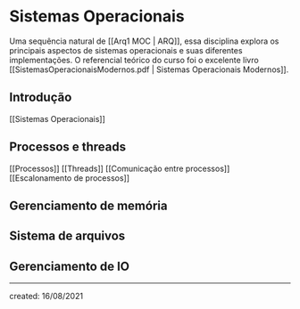 # Sistemas Operacionais
Uma sequência natural de [[Arq1 MOC | ARQ]], essa disciplina explora os principais aspectos de sistemas operacionais e suas diferentes implementações.
O referencial teórico do curso foi o excelente livro [[SistemasOperacionaisModernos.pdf | Sistemas Operacionais Modernos]].

## Introdução
[[Sistemas Operacionais]]

## Processos e threads
[[Processos]]
[[Threads]]
[[Comunicação entre processos]]
[[Escalonamento de processos]]

## Gerenciamento de memória

## Sistema de arquivos

## Gerenciamento de IO

---

created: 16/08/2021
